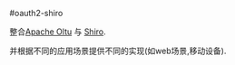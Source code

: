 #oauth2-shiro


整合<a href="http://oltu.apache.org/">Apache Oltu</a> 与 <a href="http://shiro.apache.org/">Shiro</a>.

并根据不同的应用场景提供不同的实现(如web场景,移动设备).
